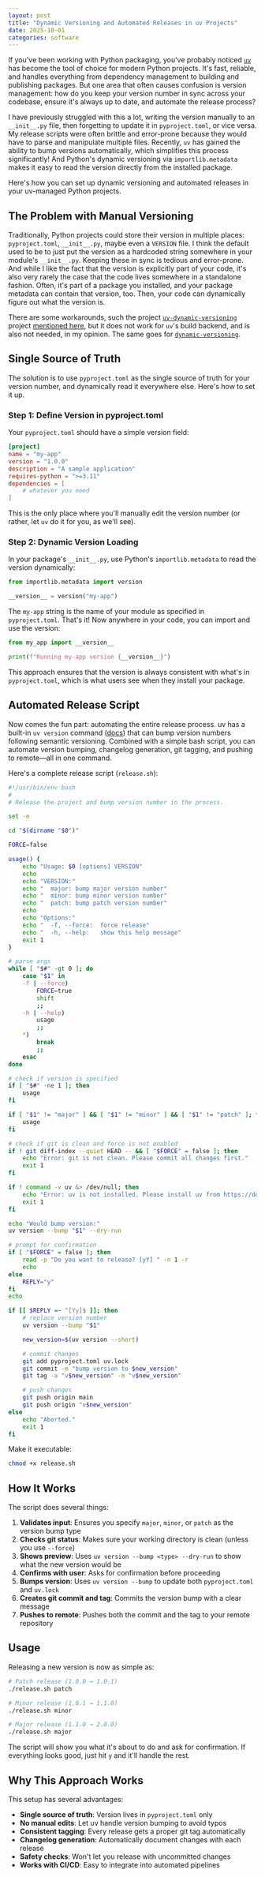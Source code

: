 ```yaml
---
layout: post
title: "Dynamic Versioning and Automated Releases in uv Projects"
date: 2025-10-01
categories: software
---
```


If you've been working with Python packaging, you've probably noticed [`uv`](https://docs.astral.sh/uv/) has become the tool of choice for modern Python projects. It's fast, reliable, and handles everything from dependency management to building and publishing packages. But one area that often causes confusion is version management: how do you keep your version number in sync across your codebase, ensure it's always up to date, and automate the release process?

I have previously struggled with this a lot, writing the version manually to an `__init__.py` file, then forgetting to update it in `pyproject.toml`, or vice versa. My release scripts were often brittle and error-prone because they would have to parse and manipulate multiple files. Recently, `uv` has gained the ability to bump versions automatically, which simplifies this process significantly! And Python's dynamic versioning via `importlib.metadata` makes it easy to read the version directly from the installed package.

Here's how you can set up dynamic versioning and automated releases in your uv-managed Python projects.

## The Problem with Manual Versioning

Traditionally, Python projects could store their version in multiple places: `pyproject.toml`, `__init__.py`, maybe even a `VERSION` file. I think the default used to be to just put the version as a hardcoded string somewhere in your module's `__init__.py`. Keeping these in sync is tedious and error-prone. And while I like the fact that the version is explicitly part of your code, it's also very rarely the case that the code lives somewhere in a standalone fashion. Often, it's part of a package you installed, and your package metadata can contain that version, too. Then, your code can dynamically figure out what the version is.

There are some workarounds, such the project [`uv-dynamic-versioning`](https://github.com/ninoseki/uv-dynamic-versioning/) project [mentioned here](https://pydevtools.com/handbook/how-to/how-to-add-dynamic-versioning-to-uv-projects/), but it does not work for `uv`'s build backend, and is also not needed, in my opinion. The same goes for [`dynamic-versioning`](https://pypi.org/project/dynamic-versioning/).

## Single Source of Truth

The solution is to use `pyproject.toml` as the single source of truth for your version number, and dynamically read it everywhere else. Here's how to set it up.

### Step 1: Define Version in pyproject.toml

Your `pyproject.toml` should have a simple version field:

```toml
[project]
name = "my-app"
version = "1.0.0"
description = "A sample application"
requires-python = ">=3.11"
dependencies = [
    # whatever you need
]
```

This is the only place where you'll manually edit the version number (or rather, let `uv` do it for you, as we'll see).

### Step 2: Dynamic Version Loading

In your package's `__init__.py`, use Python's `importlib.metadata` to read the version dynamically:

```python
from importlib.metadata import version

__version__ = version("my-app")
```

The `my-app` string is the name of your module as specified in `pyproject.toml`.
That's it! Now anywhere in your code, you can import and use the version:

```python
from my_app import __version__

print(f"Running my-app version {__version__}")
```

This approach ensures that the version is always consistent with what's in `pyproject.toml`, which is what users see when they install your package.

## Automated Release Script

Now comes the fun part: automating the entire release process. uv has a built-in `uv version` command ([docs](https://docs.astral.sh/uv/reference/cli/#uv-version)) that can bump version numbers following semantic versioning. Combined with a simple bash script, you can automate version bumping, changelog generation, git tagging, and pushing to remote—all in one command.

Here's a complete release script (`release.sh`):

```bash
#!/usr/bin/env bash
#
# Release the project and bump version number in the process.

set -e

cd "$(dirname "$0")"

FORCE=false

usage() {
    echo "Usage: $0 [options] VERSION"
    echo
    echo "VERSION:"
    echo "  major: bump major version number"
    echo "  minor: bump minor version number"
    echo "  patch: bump patch version number"
    echo
    echo "Options:"
    echo "  -f, --force:  force release"
    echo "  -h, --help:   show this help message"
    exit 1
}

# parse args
while [ "$#" -gt 0 ]; do
    case "$1" in
    -f | --force)
        FORCE=true
        shift
        ;;
    -h | --help)
        usage
        ;;
    *)
        break
        ;;
    esac
done

# check if version is specified
if [ "$#" -ne 1 ]; then
    usage
fi

if [ "$1" != "major" ] && [ "$1" != "minor" ] && [ "$1" != "patch" ]; then
    usage
fi

# check if git is clean and force is not enabled
if ! git diff-index --quiet HEAD -- && [ "$FORCE" = false ]; then
    echo "Error: git is not clean. Please commit all changes first."
    exit 1
fi

if ! command -v uv &> /dev/null; then
    echo "Error: uv is not installed. Please install uv from https://docs.astral.sh/uv/"
    exit 1
fi

echo "Would bump version:"
uv version --bump "$1" --dry-run

# prompt for confirmation
if [ "$FORCE" = false ]; then
    read -p "Do you want to release? [yY] " -n 1 -r
    echo
else
    REPLY="y"
fi
echo

if [[ $REPLY =~ ^[Yy]$ ]]; then
    # replace version number
    uv version --bump "$1"

    new_version=$(uv version --short)

    # commit changes
    git add pyproject.toml uv.lock
    git commit -m "bump version to $new_version"
    git tag -a "v$new_version" -m "v$new_version"

    # push changes
    git push origin main
    git push origin "v$new_version"
else
    echo "Aborted."
    exit 1
fi
```

Make it executable:

```bash
chmod +x release.sh
```

## How It Works

The script does several things:

1. **Validates input**: Ensures you specify `major`, `minor`, or `patch` as the version bump type
2. **Checks git status**: Makes sure your working directory is clean (unless you use `--force`)
3. **Shows preview**: Uses `uv version --bump <type> --dry-run` to show what the new version would be
4. **Confirms with user**: Asks for confirmation before proceeding
5. **Bumps version**: Uses `uv version --bump` to update both `pyproject.toml` and `uv.lock`
6. **Creates git commit and tag**: Commits the version bump with a clear message
7. **Pushes to remote**: Pushes both the commit and the tag to your remote repository

## Usage

Releasing a new version is now as simple as:

```bash
# Patch release (1.0.0 → 1.0.1)
./release.sh patch

# Minor release (1.0.1 → 1.1.0)
./release.sh minor

# Major release (1.1.0 → 2.0.0)
./release.sh major
```

The script will show you what it's about to do and ask for confirmation. If everything looks good, just hit `y` and it'll handle the rest.

## Why This Approach Works

This setup has several advantages:

- **Single source of truth**: Version lives in `pyproject.toml` only
- **No manual edits**: Let uv handle version bumping to avoid typos
- **Consistent tagging**: Every release gets a proper git tag automatically
- **Changelog generation**: Automatically document changes with each release
- **Safety checks**: Won't let you release with uncommitted changes
- **Works with CI/CD**: Easy to integrate into automated pipelines
